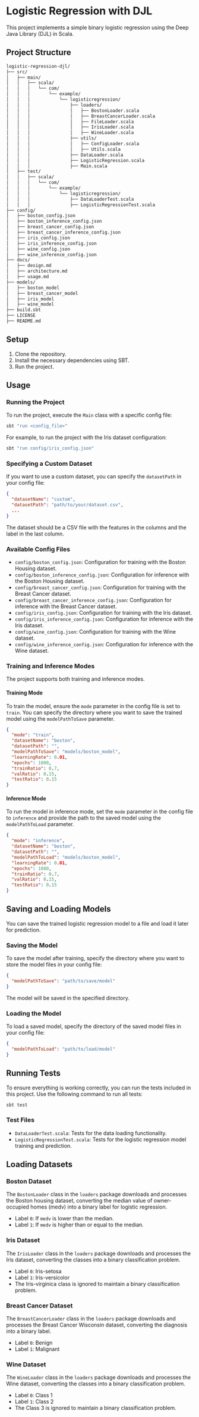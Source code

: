 # Logistic Regression with DJL

This project implements a simple binary logistic regression using the Deep Java Library (DJL) in Scala.

## Project Structure
```bash
logistic-regression-djl/
├── src/
│   ├── main/
│   │   ├── scala/
│   │   │   └── com/
│   │   │       └── example/
│   │   │           └── logisticregression/
│   │   │               ├── loaders/
│   │   │               │   ├── BostonLoader.scala
│   │   │               │   ├── BreastCancerLoader.scala
│   │   │               │   ├── FileLoader.scala
│   │   │               │   ├── IrisLoader.scala
│   │   │               │   ├── WineLoader.scala
│   │   │               ├── utils/
│   │   │               │   ├── ConfigLoader.scala
│   │   │               │   ├── Utils.scala
│   │   │               ├── DataLoader.scala
│   │   │               ├── LogisticRegression.scala
│   │   │               ├── Main.scala
│   ├── test/
│   │   ├── scala/
│   │   │   └── com/
│   │   │       └── example/
│   │   │           └── logisticregression/
│   │   │               ├── DataLoaderTest.scala
│   │   │               ├── LogisticRegressionTest.scala
├── config/
│   ├── boston_config.json
│   ├── boston_inference_config.json
│   ├── breast_cancer_config.json
│   ├── breast_cancer_inference_config.json
│   ├── iris_config.json
│   ├── iris_inference_config.json
│   ├── wine_config.json
│   ├── wine_inference_config.json
├── docs/
│   ├── design.md
│   ├── architecture.md
│   ├── usage.md
├── models/
│   ├── boston_model
│   ├── breast_cancer_model
│   ├── iris_model
│   ├── wine_model
├── build.sbt
├── LICENSE
├── README.md
```

## Setup

1. Clone the repository.
2. Install the necessary dependencies using SBT.
3. Run the project.

## Usage

### Running the Project

To run the project, execute the `Main` class with a specific config file:

```bash
sbt "run <config_file>"
```

For example, to run the project with the Iris dataset configuration:

```bash
sbt "run config/iris_config.json"
```

### Specifying a Custom Dataset

If you want to use a custom dataset, you can specify the `datasetPath` in your config file:

```json
{
  "datasetName": "custom",
  "datasetPath": "path/to/your/dataset.csv",
  ...
}
```

The dataset should be a CSV file with the features in the columns and the label in the last column.

### Available Config Files

- `config/boston_config.json`: Configuration for training with the Boston Housing dataset.
- `config/boston_inference_config.json`: Configuration for inference with the Boston Housing dataset.
- `config/breast_cancer_config.json`: Configuration for training with the Breast Cancer dataset.
- `config/breast_cancer_inference_config.json`: Configuration for inference with the Breast Cancer dataset.
- `config/iris_config.json`: Configuration for training with the Iris dataset.
- `config/iris_inference_config.json`: Configuration for inference with the Iris dataset.
- `config/wine_config.json`: Configuration for training with the Wine dataset.
- `config/wine_inference_config.json`: Configuration for inference with the Wine dataset.

### Training and Inference Modes

The project supports both training and inference modes.

#### Training Mode

To train the model, ensure the `mode` parameter in the config file is set to `train`. You can specify the directory where you want to save the trained model using the `modelPathToSave` parameter.

```json
{
  "mode": "train",
  "datasetName": "boston",
  "datasetPath": "",
  "modelPathToSave": "models/boston_model",
  "learningRate": 0.01,
  "epochs": 1000,
  "trainRatio": 0.7,
  "valRatio": 0.15,
  "testRatio": 0.15
}
```

#### Inference Mode

To run the model in inference mode, set the `mode` parameter in the config file to `inference` and provide the path to the saved model using the `modelPathToLoad` parameter.

```json
{
  "mode": "inference",
  "datasetName": "boston",
  "datasetPath": "",
  "modelPathToLoad": "models/boston_model",
  "learningRate": 0.01,
  "epochs": 1000,
  "trainRatio": 0.7,
  "valRatio": 0.15,
  "testRatio": 0.15
}
```

## Saving and Loading Models

You can save the trained logistic regression model to a file and load it later for prediction.

### Saving the Model

To save the model after training, specify the directory where you want to store the model files in your config file:

```json
{
  "modelPathToSave": "path/to/save/model"
}
```

The model will be saved in the specified directory.

### Loading the Model

To load a saved model, specify the directory of the saved model files in your config file:

```json
{
  "modelPathToLoad": "path/to/load/model"
}
```

## Running Tests

To ensure everything is working correctly, you can run the tests included in this project. Use the following command to run all tests:

```bash
sbt test
```

### Test Files

- `DataLoaderTest.scala`: Tests for the data loading functionality.
- `LogisticRegressionTest.scala`: Tests for the logistic regression model training and prediction.

## Loading Datasets

### Boston Dataset
The `BostonLoader` class in the `loaders` package downloads and processes the Boston housing dataset, converting the median value of owner-occupied homes (medv) into a binary label for logistic regression.

- Label `0`: If `medv` is lower than the median.
- Label `1`: If `medv` is higher than or equal to the median.

### Iris Dataset
The `IrisLoader` class in the `loaders` package downloads and processes the Iris dataset, converting the classes into a binary classification problem.

- Label `0`: Iris-setosa
- Label `1`: Iris-versicolor
- The Iris-virginica class is ignored to maintain a binary classification problem.

### Breast Cancer Dataset
The `BreastCancerLoader` class in the `loaders` package downloads and processes the Breast Cancer Wisconsin dataset, converting the diagnosis into a binary label.

- Label `0`: Benign
- Label `1`: Malignant

### Wine Dataset
The `WineLoader` class in the `loaders` package downloads and processes the Wine dataset, converting the classes into a binary classification problem.

- Label `0`: Class 1
- Label `1`: Class 2
- The Class 3 is ignored to maintain a binary classification problem.
